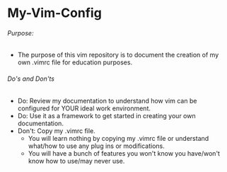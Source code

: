# My-Vim-Config

###### Purpose:
- The purpose of this vim repository is to document the creation of my own .vimrc file for education purposes.


###### Do's and Don'ts
- Do: Review my documentation to understand how vim can be configured for YOUR ideal work environment.
- Do: Use it as a framework to get started in creating your own documentation.
- Don't: Copy my .vimrc file.
	- You will learn nothing by copying my .vimrc file or understand what/how to use any plug          ins or modifications.
	- You will have a bunch of features you won't know you have/won't know how to use/may never use.




